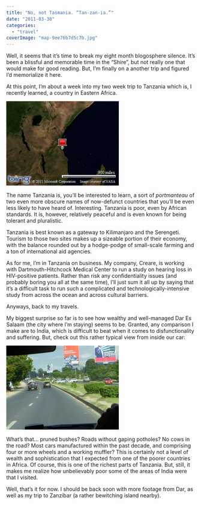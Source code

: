 ```yaml
---
title: "No, not Tasmania. “Tan-zan-ia.”"
date: "2011-03-30"
categories:
  - "travel"
coverImage: "map-9ee76b7d5c7b.jpg"
---
```


Well, it seems that it’s time to break my eight month blogosphere silence. It’s been a blissful and memorable time in the “Shire”, but not really one that would make for good reading. But, I’m finally on a another trip and figured I’d memorialize it here.

At this point, I’m about a week into my two week trip to Tanzania which is, I recently learned, a country in Eastern Africa.

[![Map picture](images/map-9ee76b7d5c7b-300x225.jpg)](http://www.bing.com/maps/default.aspx?v=2&cp=-6.81983~39.27955&lvl=4&style=a&sp=aN.-6.80508_39.27784_Dar%2520es%2520Salaam%252c%2520Tanzania_&mkt=en-us&FORM=LLWR "View map")

The name Tanzania is, you’ll be interested to learn, a sort of _portmanteau_ of two even more obscure names of now-defunct countries that you’ll be even less likely to have heard of. Interesting. Tanzania is poor, even by African standards. It is, however, relatively peaceful and is even known for being tolerant and pluralistic.

Tanzania is best known as a gateway to Kilimanjaro and the Serengeti. Tourism to those two sites makes up a sizeable portion of their economy, with the balance rounded out by a hodge-podge of small-scale farming and a ton of international aid agencies.

As for me, I’m in Tanzania on business. My company, Creare, is working with Dartmouth-Hitchcock Medical Center to run a study on hearing loss in HIV-positive patients. Rather than risk any confidentiality issues (and probably boring you all at the same time), I’ll just sum it all up by saying that it’s a difficult task to run such a complicated and technologically-intensive study from across the ocean and across cultural barriers.

Anyways, back to my travels.

My biggest surprise so far is to see how wealthy and well-managed Dar Es Salaam (the city where I’m staying) seems to be. Granted, any comparison I make are to India, which is difficult to beat when it comes to disfunctionality and suffering. But, check out this rather typical view from inside our car:

[![P1010398](images/P1010398_thumb-300x224.jpg "P1010398")](/wp-content/uploads/2011/03/P1010398_thumb.jpg)

What’s that… pruned bushes? Roads without gaping potholes? No cows in the road? Most cars manufactured within the past decade, and comprising four or more wheels and a working muffler? This is certainly not a level of wealth and sophistication that I expected from one of the poorer countries in Africa. Of course, this is one of the richest parts of Tanzania. But, still, it makes me realize how unbelievably poor some of the areas of India were that I visited.

Well, that’s it for now. I should be back soon with more footage from Dar, as well as my trip to Zanzibar (a rather bewitching island nearby).
